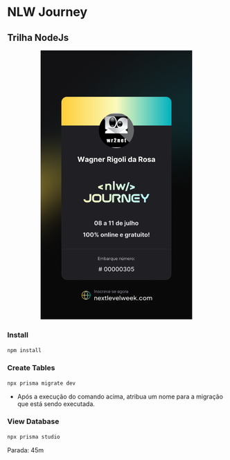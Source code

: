 # NLW Journey

## Trilha NodeJs

<div style="text-align: center;">
<img src=".github/nlw-journey-ticket-wagner-305.png" style="width: 350px;">
</div>

### Install
```bash
npm install
```

### Create Tables 
```bash
npx prisma migrate dev
```
* Após a execução do comando acima, atribua um nome para a migração que está sendo executada.

### View Database
```bash
npx prisma studio
```

Parada: 45m
